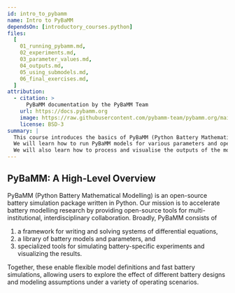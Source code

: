 ```yaml
---
id: intro_to_pybamm
name: Intro to PyBaMM
dependsOn: [introductory_courses.python]
files:
  [
    01_running_pybamm.md,
    02_experiments.md,
    03_parameter_values.md,
    04_outputs.md,
    05_using_submodels.md,
    06_final_exercises.md,
  ]
attribution:
  - citation: >
      PyBaMM documentation by the PyBaMM Team
    url: https://docs.pybamm.org
    image: https://raw.githubusercontent.com/pybamm-team/pybamm.org/main/static/images/pybamm_logo.svg
    license: BSD-3
summary: |
  This course introduces the basics of PyBaMM (Python Battery Mathematical Modelling), an open-source battery simulation package written in Python.
  We will learn how to run PyBaMM models for various parameters and operating conditions.
  We will also learn how to process and visualise the outputs of the models.
---
```


## PyBaMM: A High-Level Overview

PyBaMM (Python Battery Mathematical Modelling) is an open-source battery simulation package written in Python. Our mission is to accelerate battery modelling research by providing open-source tools for multi-institutional, interdisciplinary collaboration. Broadly, PyBaMM consists of

1. a framework for writing and solving systems of differential equations,
2. a library of battery models and parameters, and
3. specialized tools for simulating battery-specific experiments and visualizing the results.

Together, these enable flexible model definitions and fast battery simulations, allowing users to explore the effect of different battery designs and modeling assumptions under a variety of operating scenarios.
